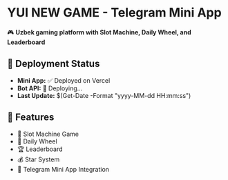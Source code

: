 # YUI NEW GAME - Telegram Mini App

🎮 **Uzbek gaming platform with Slot Machine, Daily Wheel, and Leaderboard**

## 🚀 **Deployment Status**
- **Mini App:** ✅ Deployed on Vercel
- **Bot API:** 🔄 Deploying...
- **Last Update:** $(Get-Date -Format "yyyy-MM-dd HH:mm:ss")

## 🎯 **Features**
- 🎰 Slot Machine Game
- 🎡 Daily Wheel
- 🏆 Leaderboard
- 💰 Star System
- 📱 Telegram Mini App Integration